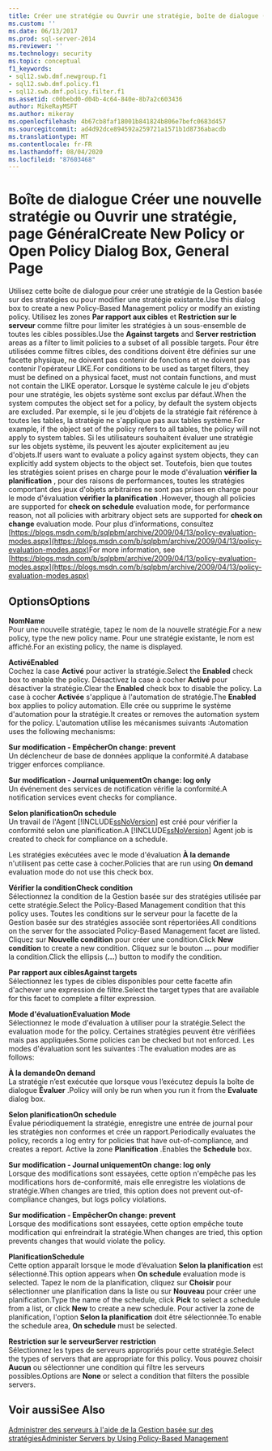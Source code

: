 ```yaml
---
title: Créer une stratégie ou Ouvrir une stratégie, boîte de dialogue (page Général) | Microsoft Docs
ms.custom: ''
ms.date: 06/13/2017
ms.prod: sql-server-2014
ms.reviewer: ''
ms.technology: security
ms.topic: conceptual
f1_keywords:
- sql12.swb.dmf.newgroup.f1
- sql12.swb.dmf.policy.f1
- sql12.swb.dmf.policy.filter.f1
ms.assetid: c00bebd0-d04b-4c64-840e-8b7a2c603436
author: MikeRayMSFT
ms.author: mikeray
ms.openlocfilehash: 4b67cb8faf18001b841824b806e7befc0683d457
ms.sourcegitcommit: ad4d92dce894592a259721a1571b1d8736abacdb
ms.translationtype: MT
ms.contentlocale: fr-FR
ms.lasthandoff: 08/04/2020
ms.locfileid: "87603468"
---
```

# <a name="create-new-policy-or-open-policy-dialog-box-general-page"></a><span data-ttu-id="e103b-102">Boîte de dialogue Créer une nouvelle stratégie ou Ouvrir une stratégie, page Général</span><span class="sxs-lookup"><span data-stu-id="e103b-102">Create New Policy or Open Policy Dialog Box, General Page</span></span>
  <span data-ttu-id="e103b-103">Utilisez cette boîte de dialogue pour créer une stratégie de la Gestion basée sur des stratégies ou pour modifier une stratégie existante.</span><span class="sxs-lookup"><span data-stu-id="e103b-103">Use this dialog box to create a new Policy-Based Management policy or modify an existing policy.</span></span> <span data-ttu-id="e103b-104">Utilisez les zones **Par rapport aux cibles** et **Restriction sur le serveur** comme filtre pour limiter les stratégies à un sous-ensemble de toutes les cibles possibles.</span><span class="sxs-lookup"><span data-stu-id="e103b-104">Use the **Against targets** and **Server restriction** areas as a filter to limit policies to a subset of all possible targets.</span></span> <span data-ttu-id="e103b-105">Pour être utilisées comme filtres cibles, des conditions doivent être définies sur une facette physique, ne doivent pas contenir de fonctions et ne doivent pas contenir l'opérateur LIKE.</span><span class="sxs-lookup"><span data-stu-id="e103b-105">For conditions to be used as target filters, they must be defined on a physical facet, must not contain functions, and must not contain the LIKE operator.</span></span> <span data-ttu-id="e103b-106">Lorsque le système calcule le jeu d'objets pour une stratégie, les objets système sont exclus par défaut.</span><span class="sxs-lookup"><span data-stu-id="e103b-106">When the system computes the object set for a policy, by default the system objects are excluded.</span></span>  <span data-ttu-id="e103b-107">Par exemple, si le jeu d'objets de la stratégie fait référence à toutes les tables, la stratégie ne s'applique pas aux tables système.</span><span class="sxs-lookup"><span data-stu-id="e103b-107">For example, if the object set of the policy refers to all tables, the policy will not apply to system tables.</span></span> <span data-ttu-id="e103b-108">Si les utilisateurs souhaitent évaluer une stratégie sur les objets système, ils peuvent les ajouter explicitement au jeu d'objets.</span><span class="sxs-lookup"><span data-stu-id="e103b-108">If users want to evaluate a policy against system objects, they can explicitly add system objects to the object set.</span></span> <span data-ttu-id="e103b-109">Toutefois, bien que toutes les stratégies soient prises en charge pour le mode d'évaluation **vérifier la planification** , pour des raisons de performances, toutes les stratégies comportant des jeux d'objets arbitraires ne sont pas prises en charge pour le mode d'évaluation **vérifier la planification** .</span><span class="sxs-lookup"><span data-stu-id="e103b-109">However, though all policies are supported for **check on schedule** evaluation mode, for performance reason, not all policies with arbitrary object sets are supported for **check on change** evaluation mode.</span></span> <span data-ttu-id="e103b-110">Pour plus d’informations, consultez [https://blogs.msdn.com/b/sqlpbm/archive/2009/04/13/policy-evaluation-modes.aspx](https://blogs.msdn.com/b/sqlpbm/archive/2009/04/13/policy-evaluation-modes.aspx)</span><span class="sxs-lookup"><span data-stu-id="e103b-110">For more information, see [https://blogs.msdn.com/b/sqlpbm/archive/2009/04/13/policy-evaluation-modes.aspx](https://blogs.msdn.com/b/sqlpbm/archive/2009/04/13/policy-evaluation-modes.aspx)</span></span>  
  
## <a name="options"></a><span data-ttu-id="e103b-111">Options</span><span class="sxs-lookup"><span data-stu-id="e103b-111">Options</span></span>  
 <span data-ttu-id="e103b-112">**Nom**</span><span class="sxs-lookup"><span data-stu-id="e103b-112">**Name**</span></span>  
 <span data-ttu-id="e103b-113">Pour une nouvelle stratégie, tapez le nom de la nouvelle stratégie.</span><span class="sxs-lookup"><span data-stu-id="e103b-113">For a new policy, type the new policy name.</span></span> <span data-ttu-id="e103b-114">Pour une stratégie existante, le nom est affiché.</span><span class="sxs-lookup"><span data-stu-id="e103b-114">For an existing policy, the name is displayed.</span></span>  
  
 <span data-ttu-id="e103b-115">**Activé**</span><span class="sxs-lookup"><span data-stu-id="e103b-115">**Enabled**</span></span>  
 <span data-ttu-id="e103b-116">Cochez la case **Activé** pour activer la stratégie.</span><span class="sxs-lookup"><span data-stu-id="e103b-116">Select the **Enabled** check box to enable the policy.</span></span> <span data-ttu-id="e103b-117">Désactivez la case à cocher **Activé** pour désactiver la stratégie.</span><span class="sxs-lookup"><span data-stu-id="e103b-117">Clear the **Enabled** check box to disable the policy.</span></span> <span data-ttu-id="e103b-118">La case à cocher **Activée** s'applique à l'automation de stratégie.</span><span class="sxs-lookup"><span data-stu-id="e103b-118">The **Enabled** box applies to policy automation.</span></span> <span data-ttu-id="e103b-119">Elle crée ou supprime le système d'automation pour la stratégie.</span><span class="sxs-lookup"><span data-stu-id="e103b-119">It creates or removes the automation system for the policy.</span></span> <span data-ttu-id="e103b-120">L'automation utilise les mécanismes suivants :</span><span class="sxs-lookup"><span data-stu-id="e103b-120">Automation uses the following mechanisms:</span></span>  
  
 <span data-ttu-id="e103b-121">**Sur modification - Empêcher**</span><span class="sxs-lookup"><span data-stu-id="e103b-121">**On change: prevent**</span></span>  
 <span data-ttu-id="e103b-122">Un déclencheur de base de données applique la conformité.</span><span class="sxs-lookup"><span data-stu-id="e103b-122">A database trigger enforces compliance.</span></span>  
  
 <span data-ttu-id="e103b-123">**Sur modification - Journal uniquement**</span><span class="sxs-lookup"><span data-stu-id="e103b-123">**On change: log only**</span></span>  
 <span data-ttu-id="e103b-124">Un événement des services de notification vérifie la conformité.</span><span class="sxs-lookup"><span data-stu-id="e103b-124">A notification services event checks for compliance.</span></span>  
  
 <span data-ttu-id="e103b-125">**Selon planification**</span><span class="sxs-lookup"><span data-stu-id="e103b-125">**On schedule**</span></span>  
 <span data-ttu-id="e103b-126">Un travail de l'Agent [!INCLUDE[ssNoVersion](../../includes/ssnoversion-md.md)] est créé pour vérifier la conformité selon une planification.</span><span class="sxs-lookup"><span data-stu-id="e103b-126">A [!INCLUDE[ssNoVersion](../../includes/ssnoversion-md.md)] Agent job is created to check for compliance on a schedule.</span></span>  
  
 <span data-ttu-id="e103b-127">Les stratégies exécutées avec le mode d'évaluation **À la demande** n'utilisent pas cette case à cocher.</span><span class="sxs-lookup"><span data-stu-id="e103b-127">Policies that are run using **On demand** evaluation mode do not use this check box.</span></span>  
  
 <span data-ttu-id="e103b-128">**Vérifier la condition**</span><span class="sxs-lookup"><span data-stu-id="e103b-128">**Check condition**</span></span>  
 <span data-ttu-id="e103b-129">Sélectionnez la condition de la Gestion basée sur des stratégies utilisée par cette stratégie.</span><span class="sxs-lookup"><span data-stu-id="e103b-129">Select the Policy-Based Management condition that this policy uses.</span></span> <span data-ttu-id="e103b-130">Toutes les conditions sur le serveur pour la facette de la Gestion basée sur des stratégies associée sont répertoriées.</span><span class="sxs-lookup"><span data-stu-id="e103b-130">All conditions on the server for the associated Policy-Based Management facet are listed.</span></span> <span data-ttu-id="e103b-131">Cliquez sur **Nouvelle condition** pour créer une condition.</span><span class="sxs-lookup"><span data-stu-id="e103b-131">Click **New condition** to create a new condition.</span></span> <span data-ttu-id="e103b-132">Cliquez sur le bouton **…** pour modifier la condition.</span><span class="sxs-lookup"><span data-stu-id="e103b-132">Click the ellipsis (**...**) button to modify the condition.</span></span>  
  
 <span data-ttu-id="e103b-133">**Par rapport aux cibles**</span><span class="sxs-lookup"><span data-stu-id="e103b-133">**Against targets**</span></span>  
 <span data-ttu-id="e103b-134">Sélectionnez les types de cibles disponibles pour cette facette afin d'achever une expression de filtre.</span><span class="sxs-lookup"><span data-stu-id="e103b-134">Select the target types that are available for this facet to complete a filter expression.</span></span>  
  
 <span data-ttu-id="e103b-135">**Mode d'évaluation**</span><span class="sxs-lookup"><span data-stu-id="e103b-135">**Evaluation Mode**</span></span>  
 <span data-ttu-id="e103b-136">Sélectionnez le mode d'évaluation à utiliser pour la stratégie.</span><span class="sxs-lookup"><span data-stu-id="e103b-136">Select the evaluation mode for the policy.</span></span> <span data-ttu-id="e103b-137">Certaines stratégies peuvent être vérifiées mais pas appliquées.</span><span class="sxs-lookup"><span data-stu-id="e103b-137">Some policies can be checked but not enforced.</span></span> <span data-ttu-id="e103b-138">Les modes d'évaluation sont les suivantes :</span><span class="sxs-lookup"><span data-stu-id="e103b-138">The evaluation modes are as follows:</span></span>  
  
 <span data-ttu-id="e103b-139">**À la demande**</span><span class="sxs-lookup"><span data-stu-id="e103b-139">**On demand**</span></span>  
 <span data-ttu-id="e103b-140">La stratégie n’est exécutée que lorsque vous l’exécutez depuis la boîte de dialogue **Évaluer** .</span><span class="sxs-lookup"><span data-stu-id="e103b-140">Policy will only be run when you run it from the **Evaluate** dialog box.</span></span>  
  
 <span data-ttu-id="e103b-141">**Selon planification**</span><span class="sxs-lookup"><span data-stu-id="e103b-141">**On schedule**</span></span>  
 <span data-ttu-id="e103b-142">Évalue périodiquement la stratégie, enregistre une entrée de journal pour les stratégies non conformes et crée un rapport.</span><span class="sxs-lookup"><span data-stu-id="e103b-142">Periodically evaluates the policy, records a log entry for policies that have out-of-compliance, and creates a report.</span></span> <span data-ttu-id="e103b-143">Active la zone **Planification** .</span><span class="sxs-lookup"><span data-stu-id="e103b-143">Enables the **Schedule** box.</span></span>  
  
 <span data-ttu-id="e103b-144">**Sur modification - Journal uniquement**</span><span class="sxs-lookup"><span data-stu-id="e103b-144">**On change: log only**</span></span>  
 <span data-ttu-id="e103b-145">Lorsque des modifications sont essayées, cette option n'empêche pas les modifications hors de-conformité, mais elle enregistre les violations de stratégie.</span><span class="sxs-lookup"><span data-stu-id="e103b-145">When changes are tried, this option does not prevent out-of-compliance changes, but logs policy violations.</span></span>  
  
 <span data-ttu-id="e103b-146">**Sur modification - Empêcher**</span><span class="sxs-lookup"><span data-stu-id="e103b-146">**On change: prevent**</span></span>  
 <span data-ttu-id="e103b-147">Lorsque des modifications sont essayées, cette option empêche toute modification qui enfreindrait la stratégie.</span><span class="sxs-lookup"><span data-stu-id="e103b-147">When changes are tried, this option prevents changes that would violate the policy.</span></span>  
  
 <span data-ttu-id="e103b-148">**Planification**</span><span class="sxs-lookup"><span data-stu-id="e103b-148">**Schedule**</span></span>  
 <span data-ttu-id="e103b-149">Cette option apparaît lorsque le mode d’évaluation **Selon la planification** est sélectionné.</span><span class="sxs-lookup"><span data-stu-id="e103b-149">This option appears when **On schedule** evaluation mode is selected.</span></span> <span data-ttu-id="e103b-150">Tapez le nom de la planification, cliquez sur **Choisir** pour sélectionner une planification dans la liste ou sur **Nouveau** pour créer une planification.</span><span class="sxs-lookup"><span data-stu-id="e103b-150">Type the name of the schedule, click **Pick** to select a schedule from a list, or click **New** to create a new schedule.</span></span> <span data-ttu-id="e103b-151">Pour activer la zone de planification, l'option **Selon la planification** doit être sélectionnée.</span><span class="sxs-lookup"><span data-stu-id="e103b-151">To enable the schedule area, **On schedule** must be selected.</span></span>  
  
 <span data-ttu-id="e103b-152">**Restriction sur le serveur**</span><span class="sxs-lookup"><span data-stu-id="e103b-152">**Server restriction**</span></span>  
 <span data-ttu-id="e103b-153">Sélectionnez les types de serveurs appropriés pour cette stratégie.</span><span class="sxs-lookup"><span data-stu-id="e103b-153">Select the types of servers that are appropriate for this policy.</span></span> <span data-ttu-id="e103b-154">Vous pouvez choisir **Aucun** ou sélectionner une condition qui filtre les serveurs possibles.</span><span class="sxs-lookup"><span data-stu-id="e103b-154">Options are **None** or select a condition that filters the possible servers.</span></span>  
  
## <a name="see-also"></a><span data-ttu-id="e103b-155">Voir aussi</span><span class="sxs-lookup"><span data-stu-id="e103b-155">See Also</span></span>  
 [<span data-ttu-id="e103b-156">Administrer des serveurs à l'aide de la Gestion basée sur des stratégies</span><span class="sxs-lookup"><span data-stu-id="e103b-156">Administer Servers by Using Policy-Based Management</span></span>](administer-servers-by-using-policy-based-management.md)  
  
  

